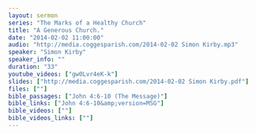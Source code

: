```yaml
---
layout: sermon
series: "The Marks of a Healthy Church"
title: "A Generous Church."
date: "2014-02-02 11:00:00"
audio: "http://media.coggesparish.com/2014-02-02 Simon Kirby.mp3"
speaker: "Simon Kirby"
speaker_info: ""
duration: "33"
youtube_videos: ["gw0Lvr4eK-k"]
slides: ["http://media.coggesparish.com/2014-02-02 Simon Kirby.pdf"]
files: [""]
bible_passages: ["John 4:6-10 (The Message)"]
bible_links: ["John 4:6-10&amp;version=MSG"]
bible_videos: [""]
bible_videos_links: [""]
---
```

